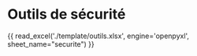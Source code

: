 # Outils de sécurité 


{{ read_excel('./template/outils.xlsx', engine='openpyxl', sheet_name="securite") }}  

